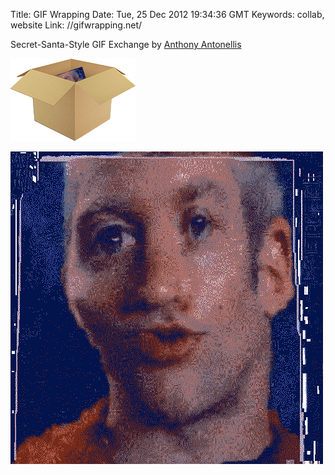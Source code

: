 Title: GIF Wrapping
Date: Tue, 25 Dec 2012 19:34:36 GMT
Keywords: collab, website
Link: //gifwrapping.net/

Secret-Santa-Style GIF Exchange by [Anthony Antonellis](//anthonyantonellis.com)

![](gif-wrapping/thumbnail.gif)

![](gif-wrapping/lqs4355g.gif)

